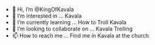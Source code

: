 - 👋 Hi, I’m @KingOfKavala
- 👀 I’m interested in ... Kavala
- 🌱 I’m currently learning ... How to Troll Kavala
- 💞️ I’m looking to collaborate on ... Kavala Trolling
- 📫 How to reach me ... Find me in Kavala at the church

<!---
KingOfKavala/KingOfKavala is a ✨ special ✨ repository because its `README.md` (this file) appears on your GitHub profile.
You can click the Preview link to take a look at your changes.
--->
